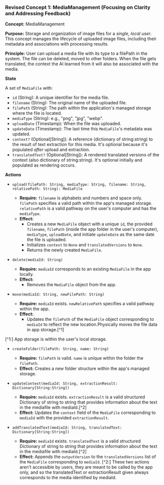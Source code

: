 

### Revised Concept 1: MediaManagement (Focusing on Clarity and Addressing Feedback)

**Concept:** MediaManagement

**Purpose:** Storage and organization of image files for a *single, local user*. This concept manages the lifecycle of uploaded image files, including their metadata and associations with processing results.

**Principle:** User can upload a media file with its type to a filePath in the system. The file can be deleted, moved to other folders. When the file gets translated, the context the AI learned from it will also be associated with the media.

**State**

A set of `MediaFile` with:

*   `id` (String): A unique identifier for the media file.
*   `filename` (String): The original name of the uploaded file.
*   `filePath` (String): The path within the application's managed storage where the file is located.
*   `mediaType` (String): e.g., "png", "jpg", "webp".
*   `uploadDate` (Timestamp): When the file was uploaded.
*   `updateDate` (Timestamp): The last time this `MediaFile`'s metadata was updated.
*   `context?` (Optional[String]): A reference (dictionary of string:string) to the result of text extraction for this media. It's optional because it's populated *after* upload and extraction.
*   `translatedText?` (Optional[String]): A rendered translated versions of the context (also dictionary of string:string). It's optional initially and populated as rendering occurs.

**Actions**

*   `upload(filePath: String, mediaType: String, filename: String, relativePath: String): MediaFile`
    *   **Require:** `filename` is alphabets and numbers and space only. `filePath` specifies a valid path within the app's managed storage. `relativePath` is a valid pathway on the user's computer and has the `mediaType`.
    *   **Effect:**
        *   Creates a new `MediaFile` object with a unique `id`, the provided `filename`, `filePath` (inside the app folder in the user's computer), `mediaType`, `uploadDate`, and initiate `updateDate` as the same date the file is uploaded.
        *   Initializes `context` to `None` and `translatedVersions` to `None`.
        *   Returns the newly created `MediaFile`.

*   `delete(mediaId: String)`
    *   **Require:** `mediaId` corresponds to an existing `MediaFile` in the app locally.
    *   **Effect:**
        *   Removes the `MediaFile` object from the app.

*   `move(mediaId: String, newFilePath: String)`
    *   **Require:** `mediaId` exists. `newRelativePath` specifies a valid pathway within the app.
    *   **Effect:**
        *   Updates the `filePath` of the `MediaFile` object corresponding to `mediaId` to reflect the new location.Physically moves the file data in app storage.[^1]

[^1:] App storage is within the user's local storage.

*   `createFolder(filePath: String, name: String)`
    *   **Require:** `filePath` is valid. `name` is unique within the folder the `filePath`.
    *   **Effect:** Creates a new folder structure within the app's managed storage.

*   `updateContext(mediaId: String, extractionResult: Dictionary[String:String])`
    *   **Require:** `mediaId` exists. `extractionResult` is a valid structured Dictionary of string to string that provides information about the text in the mediafile with mediaId.[^2]
    *   **Effect:** Updates the `context` field of the `MediaFile` corresponding to `mediaId` with the provided `extractionResult`.

*   `addTranslatedText(mediaId: String, translatedText: Dictionary[String:String])`
    *   **Require:** `mediaId` exists. `translatedText` is a valid structured Dictionary of string to string that provides information about the text in the mediafile with mediaId.[^2]
    *   **Effect:** Appends the `outputVersion` to the `translatedVersions` list of the `MediaFile` corresponding to `mediaId`.
[^2:] These two actions aren't accessible by users, they are meant to be called by the app only, and so the translatedText or extractionResult given always corresponds to the media identified by mediaId.
